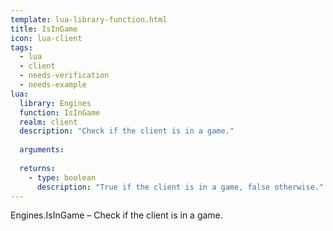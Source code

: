 ```yaml
---
template: lua-library-function.html
title: IsInGame
icon: lua-client
tags:
  - lua
  - client
  - needs-verification
  - needs-example
lua:
  library: Engines
  function: IsInGame
  realm: client
  description: "Check if the client is in a game."
  
  arguments:
  
  returns:
    - type: boolean
      description: "True if the client is in a game, false otherwise."
---
```


<div class="lua__search__keywords">
Engines.IsInGame &#x2013; Check if the client is in a game.
</div>
